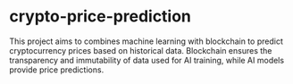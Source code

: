 # crypto-price-prediction
This project aims to combines machine learning with blockchain to predict cryptocurrency prices based on historical data. Blockchain ensures the transparency and immutability of data used for AI training, while AI models provide price predictions.
